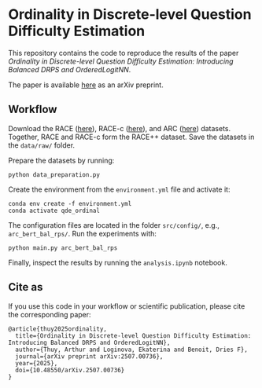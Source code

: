 # Ordinality in Discrete-level Question Difficulty Estimation

This repository contains the code to reproduce the results of the paper _Ordinality in Discrete-level Question Difficulty Estimation: Introducing Balanced DRPS and OrderedLogitNN_.

The paper is available [here](https://arxiv.org/abs/2507.00736) as an arXiv preprint.

## Workflow

Download the RACE ([here](https://huggingface.co/datasets/ehovy/race)), RACE-c ([here](https://huggingface.co/datasets/tasksource/race-c)), and ARC ([here](https://allenai.org/data/arc)) datasets. Together, RACE and RACE-c form the RACE++ dataset. Save the datasets in the `data/raw/` folder.

Prepare the datasets by running:
```
python data_preparation.py
```

Create the environment from the `environment.yml` file and activate it:
```
conda env create -f environment.yml
conda activate qde_ordinal
```

The configuration files are located in the folder `src/config/`, e.g., `arc_bert_bal_rps/`. Run the experiments with:
```
python main.py arc_bert_bal_rps
```

Finally, inspect the results by running the `analysis.ipynb` notebook.


## Cite as

If you use this code in your workflow or scientific publication, please cite the corresponding paper:
```
@article{thuy2025ordinality,
  title={Ordinality in Discrete-level Question Difficulty Estimation: Introducing Balanced DRPS and OrderedLogitNN},
  author={Thuy, Arthur and Loginova, Ekaterina and Benoit, Dries F},
  journal={arXiv preprint arXiv:2507.00736},
  year={2025},
  doi={10.48550/arXiv.2507.00736}
}
```

